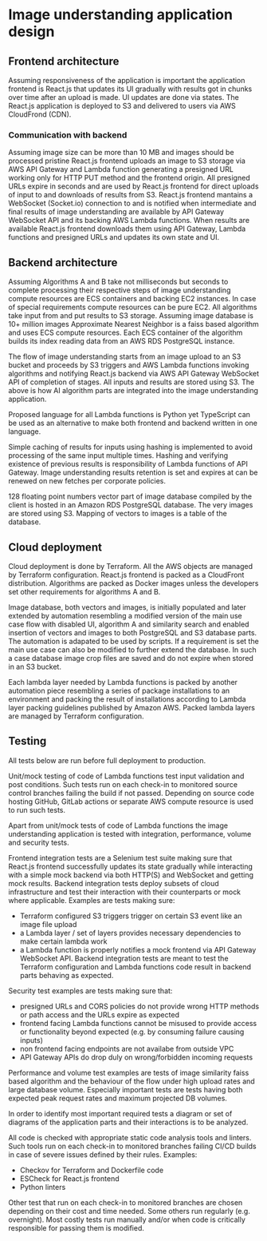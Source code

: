 # Image understanding application design

## Frontend architecture

Assuming responsiveness of the application is important the application
frontend is React.js that updates its UI gradually with results got in chunks over time after an upload is made.
UI updates are done via states.
The React.js application is deployed to S3 and delivered to users via AWS
CloudFrond (CDN).

### Communication with backend

Assuming image size can be more than 10 MB and images should be processed
pristine React.js frontend uploads an image to S3 storage via AWS API Gateway
and Lambda function generating a presigned URL working only for HTTP PUT method
and the frontend origin.
All presigned URLs expire in seconds and are used by React.js frontend for
direct uploads of input to and downloads of results from S3.
React.js frontend mantains a WebSocket (Socket.io) connection to and is
notified when intermediate and final results of image understanding are
available by API Gateway WebSocket API and its backing AWS Lambda functions.
When results are available React.js frontend downloads them using API Gateway,
Lambda functions and presigned URLs and updates its own state and UI.

## Backend architecture

Assuming Algorithms A and B take not milliseconds but seconds to complete
processing their respective steps of image understanding compute resources are
ECS containers and backing EC2 instances. In case of special requirements
compute resources can be pure EC2.
All algorithms take input from and put results to S3 storage.
Assuming image database is 10+ million images Approximate Nearest Neighbor is a
faiss based algorithm and uses ECS compute resources.
Each ECS container of the algorithm builds its index reading data from an AWS
RDS PostgreSQL instance.

The flow of image understanding starts from an image upload to an S3 bucket and
proceeds by S3 triggers and AWS Lambda functions invoking algorithms and
notifying React.js backend via AWS API Gateway WebSocket API of completion of
stages.
All inputs and results are stored using S3.
The above is how AI algorithm parts are integrated into the image understanding
application.

Proposed language for all Lambda functions is Python yet TypeScript can be used
as an alternative to make both frontend and backend written in one language.

Simple caching of results for inputs using hashing is implemented to avoid
processing of the same input multiple times. Hashing and verifying existence of
previous results is responsibility of Lambda functions of API Gateway.
Image understanding results retention is set and expires at can be renewed on
new fetches per corporate policies.

128 floating point numbers vector part of image database compiled by the client
is hosted in an Amazon RDS PostgreSQL database.
The very images are stored using S3.
Mapping of vectors to images is a table of the database.

## Cloud deployment

Cloud deployment is done by Terraform.
All the AWS objects are managed by Terraform configuration.
React.js frontend is packed as a CloudFront distribution.
Algorithms are packed as Docker images unless the developers set other
requirements for algorithms A and B.

Image database, both vectors and images, is initially populated and later
extended by automation resembling a modified version of the main use case flow
with disabled UI, algorithm A and similarity search and enabled insertion of
vectors and images to both PostgreSQL and S3 database parts.
The automation is adapated to be used by scripts.
If a requirement is set the main use case can also be modified to further extend the database. In such a case database image crop files are saved and do not expire when stored in an S3 bucket.

Each lambda layer needed by Lambda functions is packed by another automation piece resembling a series of package installations to an environment and packing the result of installations according to Lambda layer packing guidelines published by Amazon AWS. Packed lambda layers are managed by Terraform configuration.

## Testing

All tests below are run before full deployment to production.

Unit/mock testing of code of Lambda functions test input validation and post
conditions.
Such tests run on each check-in to monitored source control branches failing
the build if not passed.
Depending on source code hosting GitHub, GitLab actions or separate AWS compute
resource is used to run such tests.

Apart from unit/mock tests of code of Lambda functions the image understanding
application is tested with integration, performance, volume and security tests.

Frontend integration tests are a Selenium test suite making sure that React.js frontend successfully updates its state gradually while interacting with a simple mock backend via both HTTP(S) and WebSocket and getting mock results.
Backend integration tests deploy subsets of cloud infrastructure and test their
interaction with their counterparts or mock where applicable.
Examples are tests making sure:
- Terraform configured S3 triggers trigger on certain S3 event like an image file upload
- a Lambda layer / set of layers provides necessary dependencies to make certain
lambda work
- a Lambda function is properly notifies a mock frontend via API Gateway
WebSocket API.
Backend integration tests are meant to test the Terraform configuration and
Lambda functions code result in backend parts behaving as expected.

Security test examples are tests making sure that:
- presigned URLs and CORS policies do not provide wrong HTTP methods or path
access and the URLs expire as expected
- frontend facing Lambda functions cannot be misused to provide access or
functionality beyond expected (e.g. by consuming failure causing inputs)
- non frontend facing endpoints are not availabe from outside VPC
- API Gateway APIs do drop duly on wrong/forbidden incoming requests

Performance and volume test examples are tests of image similarity faiss based algorithm and the behaviour of the flow under high upload rates and large database volume.
Especially important tests are tests having both expected peak request rates and
maximum projected DB volumes.

In order to identify most important required tests a diagram or set of diagrams
of the application parts and their interactions is to be analyzed.

All code is checked with appropriate static code analysis tools and linters.
Such tools run on each check-in to monitored branches failing CI/CD builds in
case of severe issues defined by their rules.
Examples:
- Checkov for Terraform and Dockerfile code
- ESCheck for React.js frontend
- Python linters

Other test that run on each check-in to monitored branches are chosen depending
on their cost and time needed. Some others run regularly (e.g. overnight).
Most costly tests run manually and/or when code is critically responsible for
passing them is modified.